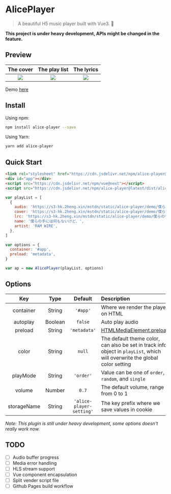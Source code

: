 # AlicePlayer

> A beautiful H5 music player built with Vue3. 🍉

**This project is under heavy development, APIs might be changed in the feature.**

## Preview

| The cover | The play list | The lyrics |
| :-: | :-: | :-: |
| ![](https://s3-hk.2heng.xin/mstdn/media_attachments/files/106/221/762/069/086/405/original/4279a568c47a6c9e.png) | ![](https://s3-hk.2heng.xin/mstdn/media_attachments/files/106/221/763/122/105/741/original/61f4e01d263edb15.png) | ![](https://s3-hk.2heng.xin/mstdn/media_attachments/files/106/221/764/660/792/844/original/f3836219b5a4f296.png) |

Demo [here](https://player.2heng.xin/)

## Install

Using npm:

```bash
npm install alice-player --save
```

Using Yarn:

```bash
yarn add alice-player
```

## Quick Start

```html
<link rel="stylesheet" href="https://cdn.jsdelivr.net/npm/alice-player@latest/dist/style.css" />
<div id="app"></div>
<script src="https://cdn.jsdelivr.net/npm/vue@next"></script>
<script src="https://cdn.jsdelivr.net/npm/alice-player@latest/dist/alice-player.umd.js"></script>
```

```js
var playList = [
  {
    audio: 'https://s3-hk.2heng.xin/mstdn/static/alice-player/demo/僕らの手には何もないけど.mp3',
    cover: 'https://s3-hk.2heng.xin/mstdn/static/alice-player/demo/僕らの手には何もないけど.jpg',
    lrc: 'https://s3-hk.2heng.xin/mstdn/static/alice-player/demo/僕らの手には何もないけど.lrc',
    name: '僕らの手には何もないけど、',
    artist: 'RAM WIRE',
  },
]

var options = {
  container: '#app',
  preload: 'metadata',
}

var ap = new AlicePlayer(playList, options)
```

## Options

| Key | Type | Default | Description |
| :-: | :-: | :-: | :-- |
| container | String | `'#app'` | Where we render the player on HTML |
| autoplay | Boolean | `false` | Auto play audio |
| preload | String | `'metadata'` | [HTMLMediaElement.preload](https://developer.mozilla.org/en-US/docs/Web/HTML/Element/video#attr-preload) |
| color | String | `null` | The default theme color, can also be set in track info object in `playList`, which will overwrite the global color setting |
| playMode | String | `'order'` | Value can be one of `order`, `random`, and `single` |
| volume | Number | `0.7` | The default volume, range from 0 to 1 |
| storageName | String | `'alice-player-setting'` | The key prefix where we save values in cookie |

_Note: This plugin is still under heavy development, some options doesn't really work now._

## TODO

- [ ] Audio buffer progress
- [ ] Media error handling
- [ ] HLS stream support
- [ ] Vue component encapsulation
- [ ] Split vender script file
- [ ] Github Pages build workflow
